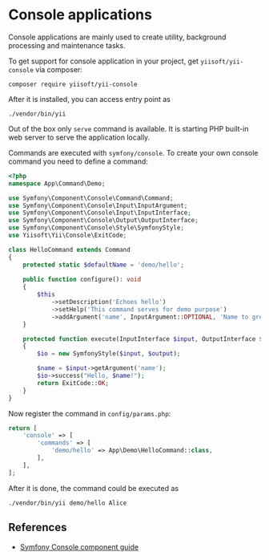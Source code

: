 # Console applications

Console applications are mainly used to create utility, background processing and maintenance tasks.

To get support for console application in your project, get `yiisoft/yii-console` via composer:


```
composer require yiisoft/yii-console
```

After it is installed, you can access entry point as

```
./vendor/bin/yii
```

Out of the box only `serve` command is available. It is starting PHP built-in web server to serve the application locally.

Commands are executed with `symfony/console`. To create your own console command you need to define a command:

```php
<?php
namespace App\Command\Demo;

use Symfony\Component\Console\Command\Command;
use Symfony\Component\Console\Input\InputArgument;
use Symfony\Component\Console\Input\InputInterface;
use Symfony\Component\Console\Output\OutputInterface;
use Symfony\Component\Console\Style\SymfonyStyle;
use Yiisoft\Yii\Console\ExitCode;

class HelloCommand extends Command
{
    protected static $defaultName = 'demo/hello';
    
    public function configure(): void
    {
        $this
            ->setDescription('Echoes hello')
            ->setHelp('This command serves for demo purpose')
            ->addArgument('name', InputArgument::OPTIONAL, 'Name to greet', 'anonymous');
    }

    protected function execute(InputInterface $input, OutputInterface $output): int
    {
        $io = new SymfonyStyle($input, $output);

        $name = $input->getArgument('name');
        $io->success("Hello, $name!");
        return ExitCode::OK;
    }
}
```

Now register the command in `config/params.php`:

```php
return [
    'console' => [
        'commands' => [
            'demo/hello' => App\Demo\HelloCommand::class,
        ],
    ],    
];
```

After it is done, the command could be executed as

```
./vendor/bin/yii demo/hello Alice
```


## References

- [Symfony Console component guide](https://symfony.com/doc/current/components/console.html)
